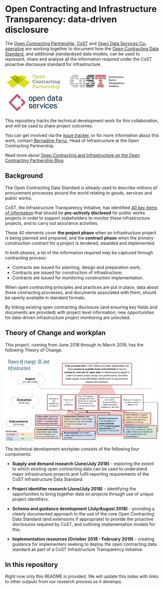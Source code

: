 # Open Contracting and Infrastructure Transparency: data-driven disclosure

The [Open Contracting Partnership](http://www.open-contracting.org), [CoST](http://www.constructiontransparency.org/) and [Open Data Services Co-operative](http://www.opendataservices.coop) are working together to document how the [Open Contracting Data Standard](http://standard.open-contracting.org), and additional standardised data models, can be used to represent, share and analyse all the information required under the CoST proactive disclosure standard for infrastructure. 

![Open Contracting Partnership](assets/OCP_Logo.png) ![Construction Sector Transparency Initiative](assets/COST_Logo.jpg) ![Open Data Services Co-operative](assets/ODSC_Logo.png)

This repository tracks the technical development work for this collaboration, and will be used to share project outcomes. 

You can get involved via the [issue tracker](LINK_TO_ADD), or for more information about this work, contact [Bernadine Fernz](mailto:bfernz@open-contracting.org), Head of Infrastructure at the Open Contracting Partnership. 

Read more about [Open Contracting and Infrastructure on the Open Contracting Partnership Blog](https://www.open-contracting.org/tag/infrastructure/)

## Background 

The Open Contracting Data Standard is already used to describe millions of procurement processes around the world relating to goods, services and public works. 

CoST, the Infrastructure Transparency Initiative, has identified [40 key items of information](http://www.constructiontransparency.org/documentdownload.axd?documentresourceid=31) that should be **pro-actively disclosed** for public works projects in order to support stakeholders to monitor these infrastructure projects, and to carry out assurance activities. 

These 40 elements cover **the project phase** when an infrastructure project is being planned and prepared, and the **contract phase** when the _primary construction contract_ for a project is tendered, awarded and implemented. 

In both phases, a lot of the information required may be captured through contracting process:

* Contracts are issued for planning, design and preparation work;
* Contracts are issued for construction of infrastructure;
* Contracts are issued for monitoring construction implementation.

When open contracting principles and practices are put in place, data about these contracting processes, and documents associated with them, should be openly available in standard formats. 

By linking existing open contracting disclosure (and ensuring key fields and documents are provided) with project level information, new opportunities for data-driven infrastructure project monitoring are unlocked. 

## Theory of Change and workplan

This project, running from June 2018 through to March 2019, has the following Theory of Change.

![assets/OC-CoST-TheoryOfChange-June2018.png](assets/OC-CoST-TheoryOfChange-June2018.png)

The technical development workplan consists of the following four components:

* **Supply and demand research (June/July 2018)** - exploring the extent to which existing open contracting data can be used to understand major infrastructure projects and fulfil reporting requirements of the CoST Infrastructure Data Standard. 

* **Project identifier research (June/July 2018)** - identifying the opportunities to bring together data on projects through use of unique project identifiers.

* **Schema and guidance development (July/August 2018)** - providing a clearly documented approach to the use of the core Open Contracting Data Standard (and extensions if appropriate) to provide the proactive disclosures required by CoST, and outlining implementation models for this.

* **Implementation resources (October 2018 - February 2019)** - creating guidance for implementers seeking to deploy the open contracting data standard as part of a CoST Infrastructure Transparency initiative. 

## In this repository

Right now only this README is provided. We will update this index with links to other outputs from our research process as it develops. 
 
